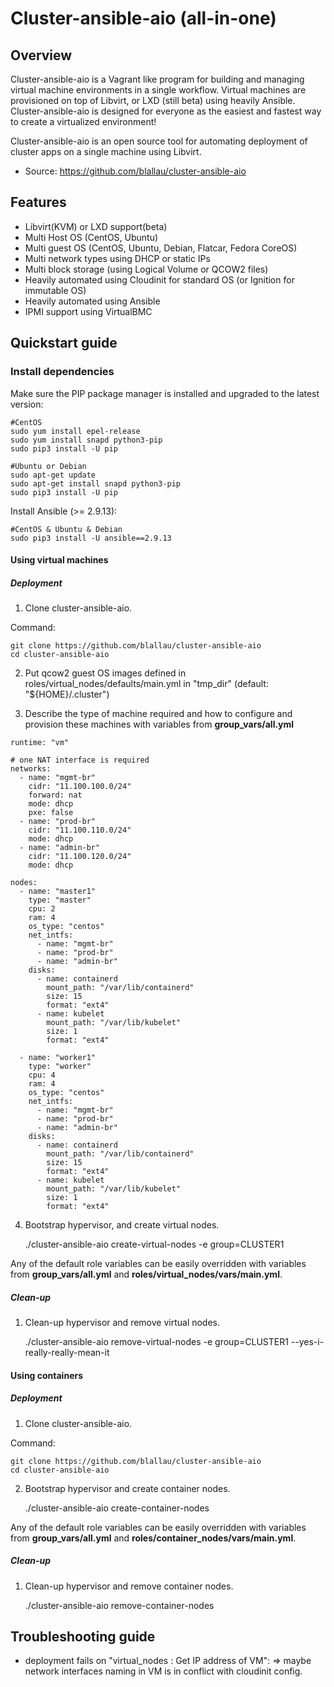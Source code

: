 # Cluster-ansible-aio (all-in-one)

## Overview

Cluster-ansible-aio is a Vagrant like program for building and managing virtual machine environments in a single workflow.
Virtual machines are provisioned on top of Libvirt, or LXD (still beta) using heavily Ansible.
Cluster-ansible-aio is designed for everyone as the easiest and fastest way to create a virtualized environment!

Cluster-ansible-aio is an open source tool for automating deployment of cluster apps on a single machine using Libvirt.

-   Source: <https://github.com/blallau/cluster-ansible-aio>

## Features

-   Libvirt(KVM) or LXD support(beta)
-   Multi Host OS (CentOS, Ubuntu)
-   Multi guest OS (CentOS, Ubuntu, Debian, Flatcar, Fedora CoreOS)
-   Multi network types using DHCP or static IPs
-   Multi block storage (using Logical Volume or QCOW2 files)
-   Heavily automated using Cloudinit for standard OS (or Ignition for immutable OS)
-   Heavily automated using Ansible
-   IPMI support using VirtualBMC

## Quickstart guide

### Install dependencies

Make sure the PIP package manager is installed and upgraded to the latest version:

```
#CentOS
sudo yum install epel-release
sudo yum install snapd python3-pip
sudo pip3 install -U pip

#Ubuntu or Debian
sudo apt-get update
sudo apt-get install snapd python3-pip
sudo pip3 install -U pip
```

Install Ansible (>= 2.9.13):

```
#CentOS & Ubuntu & Debian
sudo pip3 install -U ansible==2.9.13
```

#### Using virtual machines

##### Deployment

1. Clone cluster-ansible-aio.

Command:

    git clone https://github.com/blallau/cluster-ansible-aio
    cd cluster-ansible-aio

2. Put qcow2 guest OS images defined in roles/virtual_nodes/defaults/main.yml in "tmp_dir" (default: "${HOME}/.cluster")

3. Describe the type of machine required and how to configure and provision these machines with variables from **group_vars/all.yml**

```
runtime: "vm"

# one NAT interface is required
networks:
  - name: "mgmt-br"
    cidr: "11.100.100.0/24"
    forward: nat
    mode: dhcp
    pxe: false
  - name: "prod-br"
    cidr: "11.100.110.0/24"
    mode: dhcp
  - name: "admin-br"
    cidr: "11.100.120.0/24"
    mode: dhcp

nodes:
  - name: "master1"
    type: "master"
    cpu: 2
    ram: 4
    os_type: "centos"
    net_intfs:
      - name: "mgmt-br"
      - name: "prod-br"
      - name: "admin-br"
    disks:
      - name: containerd
        mount_path: "/var/lib/containerd"
        size: 15
        format: "ext4"
      - name: kubelet
        mount_path: "/var/lib/kubelet"
        size: 1
        format: "ext4"

  - name: "worker1"
    type: "worker"
    cpu: 4
    ram: 4
    os_type: "centos"
    net_intfs:
      - name: "mgmt-br"
      - name: "prod-br"
      - name: "admin-br"
    disks:
      - name: containerd
        mount_path: "/var/lib/containerd"
        size: 15
        format: "ext4"
      - name: kubelet
        mount_path: "/var/lib/kubelet"
        size: 1
        format: "ext4"
```

4. Bootstrap hypervisor, and create virtual nodes.

    ./cluster-ansible-aio create-virtual-nodes -e group=CLUSTER1

Any of the default role variables can be easily overridden with variables from **group_vars/all.yml**
and **roles/virtual_nodes/vars/main.yml**.

##### Clean-up

1. Clean-up hypervisor and remove virtual nodes.

    ./cluster-ansible-aio remove-virtual-nodes  -e group=CLUSTER1 --yes-i-really-really-mean-it

#### Using containers

##### Deployment

1. Clone cluster-ansible-aio.

Command:

    git clone https://github.com/blallau/cluster-ansible-aio
    cd cluster-ansible-aio

2. Bootstrap hypervisor and create container nodes.

    ./cluster-ansible-aio create-container-nodes

Any of the default role variables can be easily overridden with variables from **group_vars/all.yml**
and **roles/container_nodes/vars/main.yml**.

##### Clean-up

1. Clean-up hypervisor and remove container nodes.

    ./cluster-ansible-aio remove-container-nodes

## Troubleshooting guide

* deployment fails on "virtual_nodes : Get IP address of VM":
=> maybe network interfaces naming in VM is in conflict with cloudinit config.

